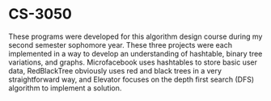 # CS-3050

These programs were developed for this algorithm design course during my second semester sophomore year. These three projects were each implemented in a way to develop an understanding of hashtable, binary tree variations, and graphs. Microfacebook uses hashtables to store basic user data, RedBlackTree obviously uses red and black trees in a very straightforward way, and Elevator focuses on the depth first search (DFS) algorithm to implement a solution.
